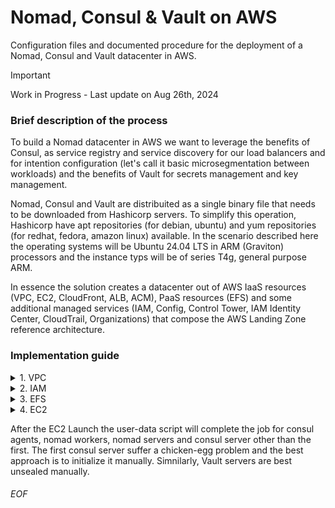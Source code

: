 # Nomad, Consul & Vault on AWS
Configuration files and documented procedure for the deployment of a Nomad, Consul and Vault datacenter in AWS. 

> [!IMPORTANT]  
> Work in Progress - Last update on Aug 26th, 2024

### Brief description of the process
To build a Nomad datacenter in AWS we want to leverage the benefits of Consul, as service registry and service discovery for our load balancers and for intention configuration (let's call it basic microsegmentation between workloads) and the benefits of Vault for secrets management and key management. 

Nomad, Consul and Vault are distribuited as a single binary file that needs to be downloaded from Hashicorp servers. To simplify this operation, Hashicorp have apt repositories (for debian, ubuntu) and yum repositories (for redhat, fedora, amazon linux) available. In the scenario described here the operating systems will be Ubuntu 24.04 LTS in ARM (Graviton) processors and the instance typs will be of series T4g, general purpose ARM. 

In essence the solution creates a datacenter out of AWS IaaS resources (VPC, EC2, CloudFront, ALB, ACM), PaaS resources (EFS) and some additional managed services (IAM, Config, Control Tower, IAM Identity Center, CloudTrail, Organizations) that compose the AWS Landing Zone reference architecture. 


### Implementation guide

<details>
<summary>1. VPC</summary>

### VPC configuration
When a Landing Zone with Control Tower is implemented a default VPC has been already populated. Nonetheless, if we want to automate in full the creation and destruction of all resoruces related to Nomad, Consul and Vault it's prefereable to create a fresh new VPC. 

To create a new VPC using the AWS Management Console (or IaC), this new VPC that should satisfy the setup described in folder [VPC](vpc/readme.md).
</details>



<details>
<summary>2. IAM</summary>
  
### IAM configuration
IAM service is a managed solution for everything related to security and identity. The configuration herein described affects to the necessary configuraion (role and policy) for the use of an EC2 Instance Profile, an IAM role that is assigned to an EC2 Instance so it can get access to other AWS services. 

To create the necessary IAM configuration (role, policy), the setup is described in the implementation detail document in folder [IAM](iam/readme.md).
</details>



<details>
<summary>3. EFS</summary>
  
### EFS configuration
EFS service is a managed solution for a shared NFS resource disk that can grow up to petabytes. In this scenario is going to be used as a mechanism to exchange files, templates, drivers and other resources between the server instances of Nomad/Consul/Vault and the worker/agent instances. 

To create a new EFS shared disk to be accesible vía NFS4 following, the setup is described in the implementation detail document in folder [EFS](efs/readme.md).
</details>



<details>
<summary>4. EC2</summary>
  
### EC2 setup
ECS service is a IaaS solution for virtualmachines that can scale based upon user confiuration rules. The instances can be of many types, from general purpose to those for an specific purpose, like those oriented to memory, compute or inference. In the scenario herein describe tme selection is general purpose using ARM architecture. The reationale is compute capacity by price point.  

To create a new EC2 instance, the setup is described in the implementation detail document in folder [EC2](ec2/readme.md).

Please note that the ideal scenario, with/without IaC, is to use a Launch Template to avoid misconfigurations and improve personalization.
</details>

After the EC2 Launch the user-data script will complete the job for consul agents, nomad workers, nomad servers and consul server other than the first. The first consul server suffer a chicken-egg problem and the best approach is to initialize it manually. Simnilarly, Vault servers are best unsealed manually. 

###### EOF
